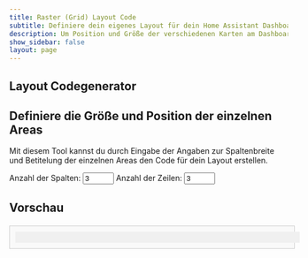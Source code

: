 ```yaml
---
title: Raster (Grid) Layout Code
subtitle: Definiere dein eigenes Layout für dein Home Assistant Dashboard
description: Um Position und Größe der verschiedenen Karten am Dashboard zu konfigurieren, ist grid-layout eine super Möglichkeit
show_sidebar: false
layout: page
---
```


<div class="shb-main-container">
    <div id="shb-custom-alert" style="display: none;">
        <div id="shb-custom-alert-content">
            <h4 id="shb-custom-alert-title"></h4>
            <p id="shb-custom-alert-message"></p>
            <button id="shb-close-alert">OK</button>
        </div>
    </div>
    <section class="content-section">
        <h1 class="shb-main-title">Layout Codegenerator</h1>
        <h2 class="shb-section-title-center">Definiere die Größe und Position der einzelnen Areas</h2>
        <p class="shb-main-description">
            Mit diesem Tool kannst du durch Eingabe der Angaben zur Spaltenbreite und Betitelung der einzelnen Areas den Code für dein Layout erstellen. 
        </p>
        <label for="columns">Anzahl der Spalten:</label>
        <input type="number" id="columns" value="3" min="1" max="12" onchange="updateGrid()">
        <label for="rows">Anzahl der Zeilen:</label>
        <input type="number" id="rows" value="3" min="1" max="12" onchange="updateGrid()">
        <div id="columnInputs" class="column-inputs-container"></div>
        <h2>Vorschau</h2>
        <div id="gridPreviewContainer">
            <div id="gridPreview" class="grid-container"></div>
        </div>
    </section>
</div>
<style>
    #gridPreviewContainer {
        width: 100%;
        max-width: 98%;
        margin: 20px auto;
        padding: 10px;
        border: 1px solid #ccc;
        background: #f9f9f9;
    }
    .grid-container {
        display: grid;
        gap: 1px;
        width: 100%;
        background: #f0f0f0;
        padding: 10px;
    }
    .grid-item {
        background: #ddd;
        padding: 20px;
        text-align: center;
        border: 1px solid #aaa;
    }
    .grid-item input {
        width: 90%;
    }
    .column-inputs-container {
        display: flex;
        gap: 10px;
    }
    .column-input {
        display: flex;
        flex-direction: column;
        align-items: center;
    }
</style>

<script>

function updateGrid() {
    let columns = parseInt(document.getElementById("columns").value);
    let rows = parseInt(document.getElementById("rows").value);
    let gridPreview = document.getElementById("gridPreview");
    let columnInputs = document.getElementById("columnInputs");
    
    gridPreview.innerHTML = '';
    columnInputs.innerHTML = '';
    columnInputs.style.display = 'flex';
    columnInputs.style.gap = '10px';
    
    let templateColumns = [];
    let inputs = [];
    let totalWidth = 0;
    
    for (let i = 0; i < columns; i++) {
        let container = document.createElement("div");
        container.className = "column-input";
        
        let label = document.createElement("label");
        label.textContent = `Spalte ${i+1}`;
        
        let input = document.createElement("input");
        input.type = "number";
        input.min = "1";
        input.max = "100";
        input.value = Math.floor(100 / columns);
        input.setAttribute("data-index", i);
        input.oninput = function () { updatePreview(); };
        
        container.appendChild(label);
        container.appendChild(input);
        columnInputs.appendChild(container);
        inputs.push(input);
    }
    
    updatePreview();
}

function updatePreview() {
    let gridPreview = document.getElementById("gridPreview");
    let inputs = document.querySelectorAll("#columnInputs input");
    let templateColumns = [];
    let totalWidth = 0;
    
    inputs.forEach((input, index) => {
        templateColumns.push(input.value + "%");
        totalWidth += parseInt(input.value);
    });
    
    let lastInput = inputs[inputs.length - 1];
    if (lastInput) {
        let remainingWidth = 100 - totalWidth;
        lastInput.value = remainingWidth;
        templateColumns.push(remainingWidth + "%");
    }
    
    gridPreview.style.gridTemplateColumns = templateColumns.join(" ");
    
    let rows = parseInt(document.getElementById("rows").value);
    gridPreview.style.gridTemplateRows = `repeat(${rows}, auto)`;
    gridPreview.innerHTML = '';
    
    for (let r = 0; r < rows; r++) {
        for (let c = 0; c < inputs.length; c++) {
            let div = document.createElement("div");
            div.className = "grid-item";
            let areaInput = document.createElement("input");
            areaInput.type = "text";
            areaInput.placeholder = `Area ${r+1}-${c+1}`;
            div.appendChild(areaInput);
            gridPreview.appendChild(div);
        }
    }
}

updateGrid();
</script>
